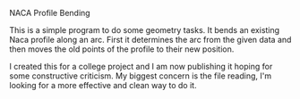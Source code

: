 NACA Profile Bending

This is a simple program to do some geometry tasks. It bends an existing Naca profile along an arc. First it determines the arc from the given data and then moves the old points of the profile to their new position.

I created this for a college project and I am now publishing it hoping for some constructive criticism. My biggest concern is the file reading, I'm looking for a more effective and clean way to do it.